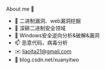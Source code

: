 About me 👋 
- 👀 二进制漏洞、web漏洞挖掘
- 🌱 深耕二进制安全领域
- 💞️ Windows安全逆向分析&破解&漏洞
- 📫 恶意代码，病毒分析
- ✉️ liaojta21@gmail.com
- 📝 blog.csdn.net/xuanyitwo

<!---
Doyle8/Doyle8 is a ✨ special ✨ repository because its `README.md` (this file) appears on your GitHub profile.
You can click the Preview link to take a look at your changes.
--->
